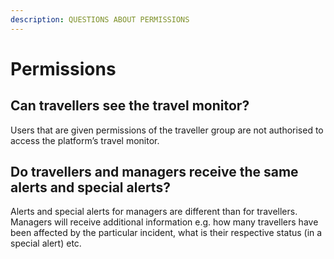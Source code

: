 ```yaml
---
description: QUESTIONS ABOUT PERMISSIONS
---
```


# Permissions

## Can travellers see the travel monitor?

Users that are given permissions of the traveller group are not authorised to access the platform’s travel monitor.

## Do travellers and managers receive the same alerts and special alerts?

Alerts and special alerts for managers are different than for travellers. Managers will receive additional information e.g. how many travellers have been affected by the particular incident, what is their respective status \(in a special alert\) etc.




